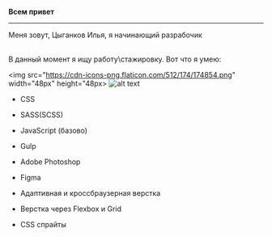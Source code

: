  <b>Всем привет</b>
___
Меня зовут, Цыганков Илья, я начинающий разрабочик

<br>
В данный момент я ищу работу\стажировку. Вот что я умею:

 <img src="https://cdn-icons-png.flaticon.com/512/174/174854.png" width="48px" height="48px>
![alt text](https://cdn-icons-png.flaticon.com/512/174/174854.png)
- CSS
- SASS(SCSS)
- JavaScript (базово)
- Gulp

- Adobe Photoshop
- Figma

- Адаптивная и кроссбраузерная верстка
- Верстка через Flexbox и Grid
- CSS спрайты

